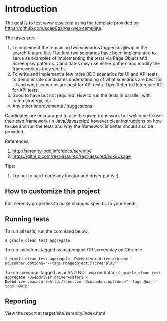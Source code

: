 # Introduction
The goal is to test www.etsy.com using the template provided on https://github.com/soap6gal/qa-web-template. 
 
The tasks are:
 
1. To implement the remaining two scenarios tagged as @wip in the search.feature file. The first two scenarios have been implemented to serve as examples of implementing the tests via Page Object and Screenplay patterns. Candidates may use either pattern and modify the framework as they see fit.
2. To write and implement a few more BDD scenarios for UI and API tests to demonstrate candidates understanding of what scenarios are best for UI and what scenarios are best for API tests. Tips: Refer to Reference #2 for API tests.
3. Good to have but not required: How to run the tests in parallel, with batch strategy, etc.
4. Any other improvements / suggestions. 
 
Candidates are encouraged to use the given framework but welcome to use their own framework (in Java/Javascript) however clear instructions on how to use and run the tests and why the framework is better should also be provided.

References:
1. http://serenity-bdd.info/docs/serenity/
2. https://github.com/rest-assured/rest-assured/wiki/Usage

Tips: 
1. Try not to hard-code any locator and driver paths ;)

## How to customize this project
 
Edit serenity.properties to make changes specific to your needs.

## Running tests

To run all tests, run the command below:

`$ gradle clean test aggregate`

To run scenarios tagged as pageobject OR screenplay on Chrome: 

`$ gradle clean test aggregate -Dwebdriver.driver=chrome -Dcucumber.options="--tags @pageobject,@screenplay"` 

To run scenarios tagged as ui AND NOT wip on Safari: 
`$ gradle clean test aggregate -Dwebdriver.driver=safari -Dwebdriver.base.url=http://abc.com -Dcucumber.options="--tags @ui --tags ~@wip"`

## Reporting

View the report at target/site/serenity/index.html


